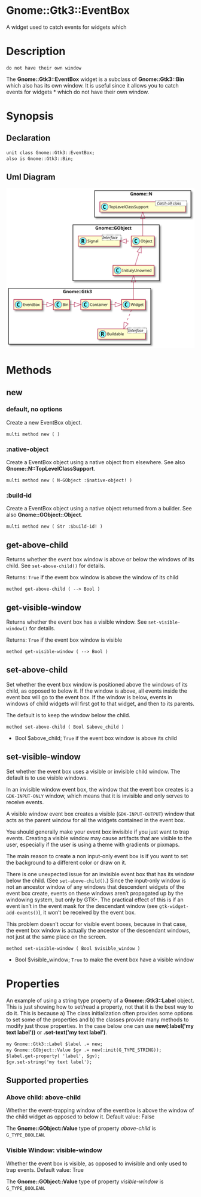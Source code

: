 Gnome::Gtk3::EventBox
=====================

A widget used to catch events for widgets which

Description
===========

    do not have their own window

The **Gnome::Gtk3::EventBox** widget is a subclass of **Gnome::Gtk3::Bin** which also has its own window. It is useful since it allows you to catch events for widgets * which do not have their own window.

Synopsis
========

Declaration
-----------

    unit class Gnome::Gtk3::EventBox;
    also is Gnome::Gtk3::Bin;

Uml Diagram
-----------

![](plantuml/EventBox.svg)

Methods
=======

new
---

### default, no options

Create a new EventBox object.

    multi method new ( )

### :native-object

Create a EventBox object using a native object from elsewhere. See also **Gnome::N::TopLevelClassSupport**.

    multi method new ( N-GObject :$native-object! )

### :build-id

Create a EventBox object using a native object returned from a builder. See also **Gnome::GObject::Object**.

    multi method new ( Str :$build-id! )

get-above-child
---------------

Returns whether the event box window is above or below the windows of its child. See `set-above-child()` for details.

Returns: `True` if the event box window is above the window of its child

    method get-above-child ( --> Bool )

get-visible-window
------------------

Returns whether the event box has a visible window. See `set-visible-window()` for details.

Returns: `True` if the event box window is visible

    method get-visible-window ( --> Bool )

set-above-child
---------------

Set whether the event box window is positioned above the windows of its child, as opposed to below it. If the window is above, all events inside the event box will go to the event box. If the window is below, events in windows of child widgets will first got to that widget, and then to its parents.

The default is to keep the window below the child.

    method set-above-child ( Bool $above_child )

  * Bool $above_child; `True` if the event box window is above its child

set-visible-window
------------------

Set whether the event box uses a visible or invisible child window. The default is to use visible windows.

In an invisible window event box, the window that the event box creates is a `GDK-INPUT-ONLY` window, which means that it is invisible and only serves to receive events.

A visible window event box creates a visible (`GDK-INPUT-OUTPUT`) window that acts as the parent window for all the widgets contained in the event box.

You should generally make your event box invisible if you just want to trap events. Creating a visible window may cause artifacts that are visible to the user, especially if the user is using a theme with gradients or pixmaps.

The main reason to create a non input-only event box is if you want to set the background to a different color or draw on it.

There is one unexpected issue for an invisible event box that has its window below the child. (See `set-above-child()`.) Since the input-only window is not an ancestor window of any windows that descendent widgets of the event box create, events on these windows aren’t propagated up by the windowing system, but only by GTK+. The practical effect of this is if an event isn’t in the event mask for the descendant window (see `gtk-widget-add-events()`), it won’t be received by the event box.

This problem doesn’t occur for visible event boxes, because in that case, the event box window is actually the ancestor of the descendant windows, not just at the same place on the screen.

    method set-visible-window ( Bool $visible_window )

  * Bool $visible_window; `True` to make the event box have a visible window

Properties
==========

An example of using a string type property of a **Gnome::Gtk3::Label** object. This is just showing how to set/read a property, not that it is the best way to do it. This is because a) The class initialization often provides some options to set some of the properties and b) the classes provide many methods to modify just those properties. In the case below one can use **new(:label('my text label'))** or **.set-text('my text label')**.

    my Gnome::Gtk3::Label $label .= new;
    my Gnome::GObject::Value $gv .= new(:init(G_TYPE_STRING));
    $label.get-property( 'label', $gv);
    $gv.set-string('my text label');

Supported properties
--------------------

### Above child: above-child

Whether the event-trapping window of the eventbox is above the window of the child widget as opposed to below it. Default value: False

The **Gnome::GObject::Value** type of property *above-child* is `G_TYPE_BOOLEAN`.

### Visible Window: visible-window

Whether the event box is visible, as opposed to invisible and only used to trap events. Default value: True

The **Gnome::GObject::Value** type of property *visible-window* is `G_TYPE_BOOLEAN`.

